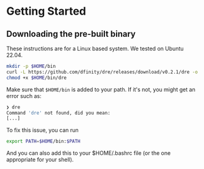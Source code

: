 # Getting Started

## Downloading the pre-built binary

These instructions are for a Linux based system. We tested on Ubuntu 22.04.

```bash
mkdir -p $HOME/bin
curl -L https://github.com/dfinity/dre/releases/download/v0.2.1/dre -o $HOME/bin/dre
chmod +x $HOME/bin/dre
```

Make sure that `$HOME/bin` is added to your path. If it's not, you might get an error such as:
```bash
❯ dre
Command 'dre' not found, did you mean:
[...]
```

To fix this issue, you can run
```bash
export PATH=$HOME/bin:$PATH
```

And you can also add this to your $HOME/.bashrc file (or the one appropriate for your shell).
